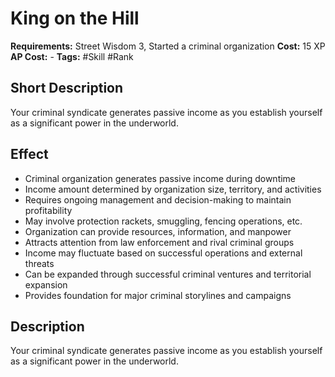 # King on the Hill

**Requirements:** Street Wisdom 3, Started a criminal organization
**Cost:** 15 XP
**AP Cost:** -
**Tags:** #Skill #Rank

## Short Description
Your criminal syndicate generates passive income as you establish yourself as a significant power in the underworld.

## Effect
- Criminal organization generates passive income during downtime
- Income amount determined by organization size, territory, and activities
- Requires ongoing management and decision-making to maintain profitability
- May involve protection rackets, smuggling, fencing operations, etc.
- Organization can provide resources, information, and manpower
- Attracts attention from law enforcement and rival criminal groups
- Income may fluctuate based on successful operations and external threats
- Can be expanded through successful criminal ventures and territorial expansion
- Provides foundation for major criminal storylines and campaigns

## Description
Your criminal syndicate generates passive income as you establish yourself as a significant power in the underworld.